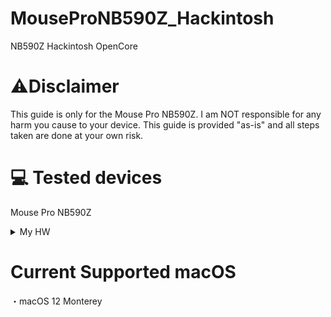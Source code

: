 # MouseProNB590Z_Hackintosh
NB590Z Hackintosh OpenCore

# ⚠️Disclaimer
This guide is only for the Mouse Pro NB590Z. I am NOT responsible for any harm you cause to your device. This guide is provided "as-is" and all steps taken are done at your own risk.

# 💻 Tested devices
Mouse Pro NB590Z 

<details><summary>My HW</summary>


CPU: Intel Core i7 6500U 

GPU: HD 620 GT2 

RAM: 16GB 

SSD: Kingston 240GB 

</details>

# Current Supported macOS
・macOS 12 Monterey
